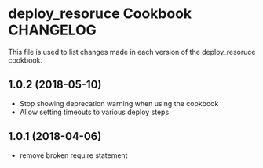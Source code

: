 # deploy_resoruce Cookbook CHANGELOG

This file is used to list changes made in each version of the deploy_resoruce cookbook.

## 1.0.2 (2018-05-10)

- Stop showing deprecation warning when using the cookbook
- Allow setting timeouts to various deploy steps

## 1.0.1 (2018-04-06)

- remove broken require statement
